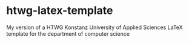 # htwg-latex-template
My version of a HTWG Konstanz University of Applied Sciences LaTeX template for the department of computer science
